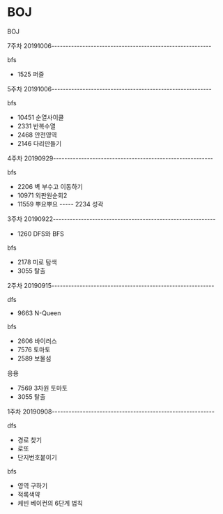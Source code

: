 # BOJ
BOJ 

7주차 20191006---------------------------------------------------------

bfs
- 1525 퍼즐

5주차 20191006---------------------------------------------------------

bfs
- 10451 순열사이클
- 2331 반복수열
- 2468 안전영역
- 2146 다리만들기

4주차 20190929---------------------------------------------------------

bfs
- 2206 벽 부수고 이동하기
- 10971 외판원순회2
- 11559 뿌요뿌요
----- 2234 성곽

3주차 20190922----------------------------------------------------------

- 1260	DFS와 BFS

bfs
- 2178	미로 탐색
- 3055  탈출

2주차 20190915----------------------------------------------------------

dfs
- 9663 N-Queen

bfs
- 2606 바이러스
- 7576 토마토	
- 2589 보물섬

응용
- 7569 3차원 토마토
- 3055 탈출

1주차 20190908----------------------------------------------------------

dfs
-   경로 찾기
-   로또
-   단지번호붙이기

bfs
-   영역 구하기
-   적록색약
-   케빈 베이컨의 6단계 법칙

